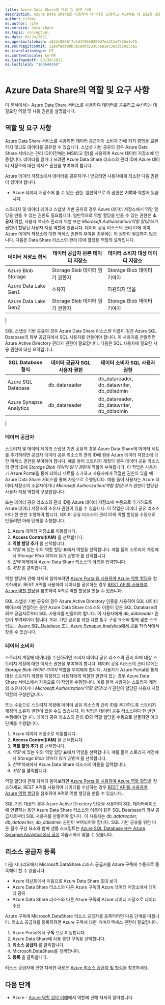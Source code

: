 ```yaml
---
title: Azure Data Share의 역할 및 요구 사항
description: Azure Data Share를 사용하여 데이터를 공유하고 수신하는 데 필요한 권한에 관해 알아봅니다.
author: jifems
ms.author: jife
ms.service: data-share
ms.topic: conceptual
ms.date: 03/24/2021
ms.openlocfilehash: a832c8956f7a3d4f8669209d7ed311e7555e1e75
ms.sourcegitcommit: 32e0fedb80b5a5ed0d2336cea18c3ec3b5015ca1
ms.translationtype: HT
ms.contentlocale: ko-KR
ms.lasthandoff: 03/30/2021
ms.locfileid: "105644260"
---
```

# <a name="roles-and-requirements-for-azure-data-share"></a>Azure Data Share의 역할 및 요구 사항 

이 문서에서는 Azure Data Share 서비스를 사용하여 데이터를 공유하고 수신하는 데 필요한 역할 및 사용 권한을 설명합니다. 

## <a name="roles-and-requirements"></a>역할 및 요구 사항

Azure Data Share 서비스를 사용하면 데이터 공급자와 소비자 간에 자격 증명을 교환하지 않고도 데이터를 공유할 수 있습니다. 스냅샷 기반 공유의 경우 Azure Data Share 서비스는 관리 ID(이전에는 MSI라고 함)를 사용하여 Azure 데이터 저장소에 인증합니다. 데이터를 읽거나 쓰려면 Azure Data Share 리소스의 관리 ID에 Azure 데이터 저장소에 대한 액세스 권한을 부여해야 합니다.

Azure 데이터 저장소에서 데이터를 공유하거나 받으려면 사용자에게 최소한 다음 권한이 있어야 합니다. 

* Azure 데이터 저장소에 쓸 수 있는 권한. 일반적으로 이 권한은 **기여자** 역할에 있습니다.

스토리지 및 데이터 레이크 스냅샷 기반 공유의 경우 Azure 데이터 저장소에서 역할 할당을 만들 수 있는 권한도 필요합니다. 일반적으로 역할 할당을 만들 수 있는 권한은 **소유자** 역할, 사용자 액세스 관리자 역할 또는 *Microsoft.Authorization/역할 할당/쓰기* 권한이 할당된 사용자 지정 역할에 있습니다. 데이터 공유 리소스의 관리 ID에 이미 Azure 데이터 저장소에 대한 액세스 권한이 부여된 경우에는 이 권한이 필요하지 않습니다. 다음은 Data Share 리소스의 관리 ID에 할당된 역할의 요약입니다.

|**데이터 저장소 형식**|**데이터 공급자 원본 데이터 저장소**|**데이터 소비자 대상 데이터 저장소**|
|---|---|---|
|Azure Blob Storage| Storage Blob 데이터 읽기 권한자 | Storage Blob 데이터 기여자
|Azure Data Lake Gen1 | 소유자 | 지원되지 않음
|Azure Data Lake Gen2 | Storage Blob 데이터 읽기 권한자 | Storage Blob 데이터 기여자
|

SQL 스냅샷 기반 공유의 경우 Azure Data Share 리소스와 이름이 같은 Azure SQL Database의 외부 공급자에서 SQL 사용자를 만들어야 합니다. 이 사용자를 만들려면 Azure Active Directory 관리자 권한이 필요합니다. 다음은 SQL 사용자에 필요한 사용 권한에 대한 요약입니다.

|**SQL Database 형식**|**데이터 공급자 SQL 사용자 권한**|**데이터 소비자 SQL 사용자 권한**|
|---|---|---|
|Azure SQL Database | db_datareader | db_datareader, db_datawriter, db_ddladmin
|Azure Synapse Analytics | db_datareader | db_datareader, db_datawriter, db_ddladmin
|

### <a name="data-provider"></a>데이터 공급자
스토리지 및 데이터 레이크 스냅샷 기반 공유의 경우 Azure Data Share에 데이터 세트를 추가하려면 공급자 데이터 공유 리소스의 관리 ID에 원본 Azure 데이터 저장소에 대한 액세스 권한을 부여해야 합니다. 예를 들어 스토리지 계정의 경우 데이터 공유 리소스의 관리 ID에 *Storage Blob 데이터 읽기 권한자* 역할이 부여됩니다. 이 작업은 사용자가 Azure Portal을 통해 데이터 세트를 추가하고 사용자에게 적절한 권한이 있을 때 Azure Data Share 서비스를 통해 자동으로 수행됩니다. 예를 들어 사용자는 Azure 데이터 저장소의 소유자이거나 *Microsoft.Authorization/역할 할당/쓰기* 권한이 할당된 사용자 지정 역할의 구성원입니다. 

또는 데이터 공유 리소스의 관리 ID를 Azure 데이터 저장소에 수동으로 추가하도록 Azure 데이터 저장소의 소유자 권한이 있을 수 있습니다. 이 작업은 데이터 공유 리소스마다 한 번만 수행해야 합니다. 데이터 공유 리소스의 관리 ID의 역할 할당을 수동으로 만들려면 아래 단계를 수행합니다.  

1. Azure 데이터 저장소로 이동합니다.
1. **Access Control(IAM)** 을 선택합니다.
1. **역할 할당 추가** 를 선택합니다.
1. *역할* 에 있는 위의 역할 할당 표에서 역할을 선택합니다. 예를 들어 스토리지 계정에서 *Storage Blob 데이터 읽기 권한자* 를 선택합니다.
1. *선택* 아래에서 Azure Data Share 리소스의 이름을 입력합니다.
1. *저장* 을 클릭합니다.

역할 할당에 관해 자세히 알아보려면 [Azure Portal을 사용하여 Azure 역할 할당](../role-based-access-control/role-assignments-portal.md)을 참조하세요. REST API를 사용하여 데이터를 공유하는 경우 [REST API를 사용하여 Azure 역할 할당](../role-based-access-control/role-assignments-rest.md)을 참조하여 API로 역할 할당을 만들 수 있습니다. 

SQL 스냅샷 기반 공유의 경우 Azure Active Directory 인증을 사용하여 SQL 데이터베이스에 연결하는 동안 Azure Data Share 리소스와 이름이 같은 SQL Database의 외부 공급자로부터 SQL 사용자를 만들어야 합니다. 이 사용자에게 *db_datareader* 권한이 부여되어야 합니다. SQL 기반 공유를 위한 다른 필수 구성 요소와 함께 샘플 스크립트는 [Azure SQL Database 또는 Azure Synapse Analytics에서 공유](how-to-share-from-sql.md) 자습서에서 찾을 수 있습니다. 

### <a name="data-consumer"></a>데이터 소비자
스토리지 계정에 데이터를 수신하려면 소비자 데이터 공유 리소스의 관리 ID에 대상 스토리지 계정에 대한 액세스 권한을 부여해야 합니다. 데이터 공유 리소스의 관리 ID에는 *Storage Blob 데이터 기여자* 역할을 부여해야 합니다. 사용자가 Azure Portal을 통해 대상 스토리지 계정을 지정하고 사용자에게 적절한 권한이 있는 경우 Azure Data Share 서비스에서 자동으로 이 작업을 수행합니다. 예를 들어 사용자는 스토리지 계정의 소유자이거나 *Microsoft.Authorization/역할 할당/쓰기* 권한이 할당된 사용자 지정 역할의 구성원입니다. 

또는 수동으로 스토리지 계정에 데이터 공유 리소스의 관리 ID를 추가하도록 스토리지 계정의 소유자 권한이 있을 수도 있습니다. 이 작업은 데이터 공유 리소스마다 한 번만 수행해야 합니다. 데이터 공유 리소스의 관리 ID의 역할 할당을 수동으로 만들려면 아래 단계를 수행합니다. 

1. Azure 데이터 저장소로 이동합니다.
1. **Access Control(IAM)** 을 선택합니다.
1. **역할 할당 추가** 를 선택합니다.
1. *역할* 에 있는 위의 역할 할당 표에서 역할을 선택합니다. 예를 들어 스토리지 계정에서 *Storage Blob 데이터 읽기 권한자* 를 선택합니다.
1. *선택* 아래에서 Azure Data Share 리소스의 이름을 입력합니다.
1. *저장* 을 클릭합니다.

역할 할당에 관해 자세히 알아보려면 [Azure Portal을 사용하여 Azure 역할 할당](../role-based-access-control/role-assignments-portal.md)을 참조하세요. REST API를 사용하여 데이터를 수신하는 경우 [REST API를 사용하여 Azure 역할 할당](../role-based-access-control/role-assignments-rest.md)을 참조하여 API로 역할 할당을 만들 수 있습니다. 

SQL 기반 대상의 경우 Azure Active Directory 인증을 사용하여 SQL 데이터베이스에 연결하는 동안 Azure Data Share 리소스와 이름이 같은 SQL Database의 외부 공급자로부터 SQL 사용자를 만들어야 합니다. 이 사용자는 *db_datareader, db_datawriter, db_ddladmin* 권한이 부여되어야 합니다. SQL 기반 공유를 위한 다른 필수 구성 요소와 함께 샘플 스크립트는 [Azure SQL Database 또는 Azure Synapse Analytics에서 공유](how-to-share-from-sql.md) 자습서에서 찾을 수 있습니다. 

## <a name="resource-provider-registration"></a>리소스 공급자 등록 

다음 시나리오에서 Microsoft.DataShare 리소스 공급자를 Azure 구독에 수동으로 등록해야 할 수 있습니다. 

* Azure 테넌트에서 처음으로 Azure Data Share 초대 보기
* Azure Data Share 리소스와 다른 Azure 구독의 Azure 데이터 저장소에서 데이터 공유
* Azure Data Share 리소스와 다른 Azure 구독의 Azure 데이터 저장소로 데이터 수신

Azure 구독에 Microsoft.DataShare 리소스 공급자를 등록하려면 다음 단계를 따릅니다. 리소스 공급자를 등록하려면 Azure 구독에 대한 *기여자* 액세스 권한이 필요합니다.

1. Azure Portal에서 **구독** 으로 이동합니다.
1. Azure Data Share에 사용 중인 구독을 선택합니다.
1. **리소스 공급자** 를 클릭합니다.
1. Microsoft.DataShare를 검색합니다.
1. **등록** 을 클릭합니다.
 
리소스 공급자에 관한 자세한 내용은 [Azure 리소스 공급자 및 형식](../azure-resource-manager/management/resource-providers-and-types.md)을 참조하세요.

## <a name="next-steps"></a>다음 단계

- Azure - [Azure 역할 정의 이해](../role-based-access-control/role-definitions.md)에서 역할에 관해 자세히 알아봅니다.